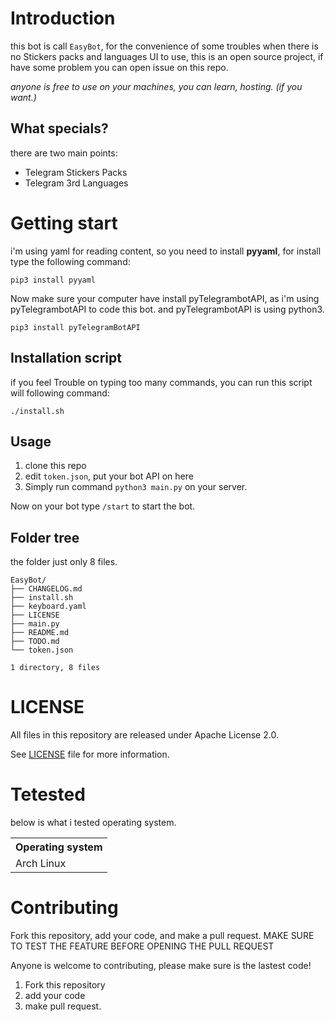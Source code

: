 # Introduction

this bot is call `EasyBot`, for the convenience of some troubles when there is no Stickers packs and languages UI to use,
this is an open source project, if have some problem you can open issue on this repo.

*anyone is free to use on your machines, you can learn, hosting. (if you want.)*


## What specials?

there are two main points:

- Telegram Stickers Packs
- Telegram 3rd Languages

# Getting start

i'm using yaml for reading content, so you need to install **pyyaml**, for install type the following command:

```shell
pip3 install pyyaml
```

Now make sure your computer have install pyTelegrambotAPI, as i'm using pyTelegrambotAPI to code this bot.
and pyTelegrambotAPI is using python3.

```shell
pip3 install pyTelegramBotAPI
```

## Installation script

if you feel Trouble on typing too many commands, you can run this script will following command:

```shell
./install.sh
```


## Usage

1. clone this repo
2. edit `token.json`, put your bot API on here
2. Simply run command `python3 main.py` on your server.

Now on your bot type `/start` to start the bot.

## Folder tree

the folder just only 8 files.

```shell
EasyBot/
├── CHANGELOG.md
├── install.sh
├── keyboard.yaml
├── LICENSE
├── main.py
├── README.md
├── TODO.md
└── token.json

1 directory, 8 files
```

# LICENSE

All files in this repository are released under Apache License 2.0.

See [LICENSE](LICENSE) file for more information.

# Tetested

below is what i tested operating system.

<table>
    <tr>
        <th>Operating system</th>
    </tr>
    <tr>
        <td>Arch Linux</td>
    </tr>
</table>


# Contributing

Fork this repository, add your code, and make a pull request. MAKE SURE TO TEST THE FEATURE BEFORE OPENING THE PULL REQUEST

Anyone is welcome to contributing, please make sure is the lastest code!

1. Fork this repository
2. add your code
3. make pull request.